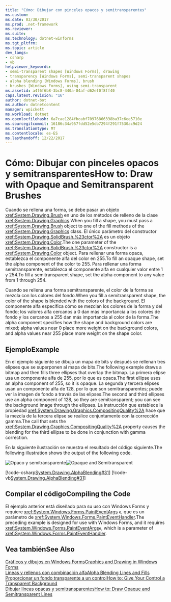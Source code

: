 ```yaml
---
title: "Cómo: Dibujar con pinceles opacos y semitransparentes"
ms.custom: 
ms.date: 03/30/2017
ms.prod: .net-framework
ms.reviewer: 
ms.suite: 
ms.technology: dotnet-winforms
ms.tgt_pltfrm: 
ms.topic: article
dev_langs:
- csharp
- vb
helpviewer_keywords:
- semi-transparent shapes [Windows Forms], drawing
- transparency [Windows Forms], semi-transparent shapes
- alpha blending [Windows Forms], brush
- brushes [Windows Forms], using semi-transparent
ms.assetid: a4f6f6b8-3bc8-440a-84af-d62ef0f8ff40
caps.latest.revision: "16"
author: dotnet-bot
ms.author: dotnetcontent
manager: wpickett
ms.workload: dotnet
ms.openlocfilehash: 6a7cae1284fbcabf70976866338ba37c6ee5710e
ms.sourcegitcommit: 16186c34a957fdd52e5db7294f291f7530ac9d24
ms.translationtype: MT
ms.contentlocale: es-ES
ms.lasthandoff: 12/22/2017
---
```

# <a name="how-to-draw-with-opaque-and-semitransparent-brushes"></a><span data-ttu-id="2b05e-102">Cómo: Dibujar con pinceles opacos y semitransparentes</span><span class="sxs-lookup"><span data-stu-id="2b05e-102">How to: Draw with Opaque and Semitransparent Brushes</span></span>
<span data-ttu-id="2b05e-103">Cuando se rellena una forma, se debe pasar un objeto <xref:System.Drawing.Brush> en uno de los métodos de relleno de la clase <xref:System.Drawing.Graphics>.</span><span class="sxs-lookup"><span data-stu-id="2b05e-103">When you fill a shape, you must pass a <xref:System.Drawing.Brush> object to one of the fill methods of the <xref:System.Drawing.Graphics> class.</span></span> <span data-ttu-id="2b05e-104">El único parámetro del constructor <xref:System.Drawing.SolidBrush.%23ctor%2A> es un objeto <xref:System.Drawing.Color>.</span><span class="sxs-lookup"><span data-stu-id="2b05e-104">The one parameter of the <xref:System.Drawing.SolidBrush.%23ctor%2A> constructor is a <xref:System.Drawing.Color> object.</span></span> <span data-ttu-id="2b05e-105">Para rellenar una forma opaca, establezca el componente alfa del color en 255.</span><span class="sxs-lookup"><span data-stu-id="2b05e-105">To fill an opaque shape, set the alpha component of the color to 255.</span></span> <span data-ttu-id="2b05e-106">Para rellenar una forma semitransparente, establezca el componente alfa en cualquier valor entre 1 y 254.</span><span class="sxs-lookup"><span data-stu-id="2b05e-106">To fill a semitransparent shape, set the alpha component to any value from 1 through 254.</span></span>  
  
 <span data-ttu-id="2b05e-107">Cuando se rellena una forma semitransparente, el color de la forma se mezcla con los colores del fondo.</span><span class="sxs-lookup"><span data-stu-id="2b05e-107">When you fill a semitransparent shape, the color of the shape is blended with the colors of the background.</span></span> <span data-ttu-id="2b05e-108">El componente alfa especifica cómo se mezclan los colores de la forma y del fondo; los valores alfa cercanos a 0 dan más importancia a los colores de fondo y los cercanos a 255 dan más importancia al color de la forma.</span><span class="sxs-lookup"><span data-stu-id="2b05e-108">The alpha component specifies how the shape and background colors are mixed; alpha values near 0 place more weight on the background colors, and alpha values near 255 place more weight on the shape color.</span></span>  
  
## <a name="example"></a><span data-ttu-id="2b05e-109">Ejemplo</span><span class="sxs-lookup"><span data-stu-id="2b05e-109">Example</span></span>  
 <span data-ttu-id="2b05e-110">En el ejemplo siguiente se dibuja un mapa de bits y después se rellenan tres elipses que se superponen al mapa de bits.</span><span class="sxs-lookup"><span data-stu-id="2b05e-110">The following example draws a bitmap and then fills three ellipses that overlap the bitmap.</span></span> <span data-ttu-id="2b05e-111">La primera elipse usa un componente alfa de 255, por lo que es opaca.</span><span class="sxs-lookup"><span data-stu-id="2b05e-111">The first ellipse uses an alpha component of 255, so it is opaque.</span></span> <span data-ttu-id="2b05e-112">La segunda y tercera elipses usan un componente alfa de 128, por lo que son semitransparentes; puede ver la imagen de fondo a través de las elipses.</span><span class="sxs-lookup"><span data-stu-id="2b05e-112">The second and third ellipses use an alpha component of 128, so they are semitransparent; you can see the background image through the ellipses.</span></span> <span data-ttu-id="2b05e-113">La instrucción que establece la propiedad <xref:System.Drawing.Graphics.CompositingQuality%2A> hace que la mezcla de la tercera elipse se realice conjuntamente con la corrección gamma.</span><span class="sxs-lookup"><span data-stu-id="2b05e-113">The call that sets the <xref:System.Drawing.Graphics.CompositingQuality%2A> property causes the blending for the third ellipse to be done in conjunction with gamma correction.</span></span>  
  
 <span data-ttu-id="2b05e-114">En la siguiente ilustración se muestra el resultado del código siguiente.</span><span class="sxs-lookup"><span data-stu-id="2b05e-114">The following illustration shows the output of the following code.</span></span>  
  
 <span data-ttu-id="2b05e-115">![Opaco y semitransparente](../../../../docs/framework/winforms/advanced/media/compqualellipse.png "compqualellipse")</span><span class="sxs-lookup"><span data-stu-id="2b05e-115">![Opaque and Semitransparent](../../../../docs/framework/winforms/advanced/media/compqualellipse.png "compqualellipse")</span></span>  
  
 [!code-csharp[System.Drawing.AlphaBlending#31](../../../../samples/snippets/csharp/VS_Snippets_Winforms/System.Drawing.AlphaBlending/CS/Class1.cs#31)]
 [!code-vb[System.Drawing.AlphaBlending#31](../../../../samples/snippets/visualbasic/VS_Snippets_Winforms/System.Drawing.AlphaBlending/VB/Class1.vb#31)]  
  
## <a name="compiling-the-code"></a><span data-ttu-id="2b05e-116">Compilar el código</span><span class="sxs-lookup"><span data-stu-id="2b05e-116">Compiling the Code</span></span>  
 <span data-ttu-id="2b05e-117">El ejemplo anterior está diseñado para su uso con Windows Forms y requiere <xref:System.Windows.Forms.PaintEventArgs> `e`, que es un parámetro de <xref:System.Windows.Forms.PaintEventHandler>.</span><span class="sxs-lookup"><span data-stu-id="2b05e-117">The preceding example is designed for use with Windows Forms, and it requires <xref:System.Windows.Forms.PaintEventArgs>`e`, which is a parameter of <xref:System.Windows.Forms.PaintEventHandler>.</span></span>  
  
## <a name="see-also"></a><span data-ttu-id="2b05e-118">Vea también</span><span class="sxs-lookup"><span data-stu-id="2b05e-118">See Also</span></span>  
 [<span data-ttu-id="2b05e-119">Gráficos y dibujos en Windows Forms</span><span class="sxs-lookup"><span data-stu-id="2b05e-119">Graphics and Drawing in Windows Forms</span></span>](../../../../docs/framework/winforms/advanced/graphics-and-drawing-in-windows-forms.md)  
 [<span data-ttu-id="2b05e-120">Líneas y rellenos con combinación alfa</span><span class="sxs-lookup"><span data-stu-id="2b05e-120">Alpha Blending Lines and Fills</span></span>](../../../../docs/framework/winforms/advanced/alpha-blending-lines-and-fills.md)  
 [<span data-ttu-id="2b05e-121">Proporcionar un fondo transparente a un control</span><span class="sxs-lookup"><span data-stu-id="2b05e-121">How to: Give Your Control a Transparent Background</span></span>](../../../../docs/framework/winforms/controls/how-to-give-your-control-a-transparent-background.md)  
 [<span data-ttu-id="2b05e-122">Dibujar líneas opacas y semitransparentes</span><span class="sxs-lookup"><span data-stu-id="2b05e-122">How to: Draw Opaque and Semitransparent Lines</span></span>](../../../../docs/framework/winforms/advanced/how-to-draw-opaque-and-semitransparent-lines.md)
